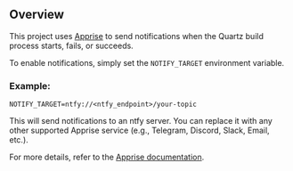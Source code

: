 ## Overview
This project uses [Apprise](https://github.com/caronc/apprise) to send notifications when the Quartz build process starts, fails, or succeeds. 

To enable notifications, simply set the `NOTIFY_TARGET` environment variable.

### Example:
`NOTIFY_TARGET=ntfy://<ntfy_endpoint>/your-topic`

This will send notifications to an ntfy server. You can replace it with any other supported Apprise service (e.g., Telegram, Discord, Slack, Email, etc.).

For more details, refer to the [Apprise documentation](https://github.com/caronc/apprise/).